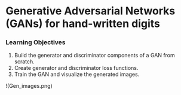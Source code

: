 # Generative Adversarial Networks (GANs) for hand-written digits

### Learning Objectives
1.   Build the generator and discriminator components of a GAN from scratch.
2.   Create generator and discriminator loss functions.
3.   Train the GAN and visualize the generated images.

!(Gen_images.png)
